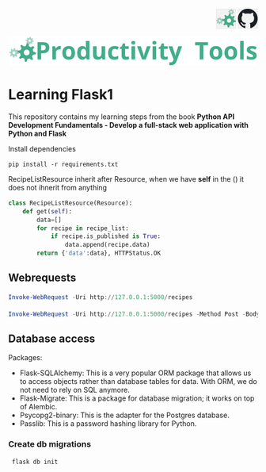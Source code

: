 <!--Category:react,firebase--> 
 <p align="right">
    <a href="http://productivitytools.tech/learning-flask1/"><img src="Images/Header/ProductivityTools_green_40px_2.png" /><a> 
    <a href="https://github.com/pwujczyk/ProductivityTools.Learning.ReactWithFirebaseAuthWithDb"><img src="Images/Header/Github_border_40px.png" /></a>
</p>
<p align="center">
    <a href="http://http://productivitytools.tech/">
        <img src="Images/Header/LogoTitle_green_500px.png" />
    </a>
</p>

# Learning Flask1

This repository contains my learning steps from the book **Python API Development Fundamentals - Develop a full-stack web application with Python and Flask**
<!--more-->

Install dependencies
```
pip install -r requirements.txt
```

RecipeListResource inherit after Resource, when we have **self** in the () it does not ihnerit from anything
```python
class RecipeListResource(Resource):
    def get(self):
        data=[]
        for recipe in recipe_list:
            if recipe.is_published is True:
                data.append(recipe.data)
        return {'data':data}, HTTPStatus.OK

```

## Webrequests
```powershell
Invoke-WebRequest -Uri http://127.0.0.1:5000/recipes

Invoke-WebRequest -Uri http://127.0.0.1:5000/recipes -Method Post -Body (@{name='pawel'; description='dest'; num_of_servings=0} |ConvertTo-Json) -ContentType application/json
```

## Database access
Packages:
- Flask-SQLAlchemy: This is a very popular ORM package that allows us to access 
objects rather than database tables for data. With ORM, we do not need to rely on 
SQL anymore.
- Flask-Migrate: This is a package for database migration; it works on top of Alembic.
- Psycopg2-binary: This is the adapter for the Postgres database.
- Passlib: This is a password hashing library for Python.

### Create db migrations

```python 
 flask db init
```